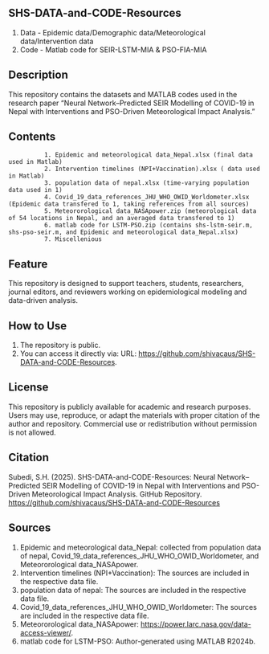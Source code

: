 ## SHS-DATA-and-CODE-Resources
1. Data - Epidemic data/Demographic data/Meteorological data/Intervention data
2. Code - Matlab code for SEIR-LSTM-MIA & PSO-FIA-MIA
   
## Description
This repository contains the datasets and MATLAB codes used in the research paper
“Neural Network–Predicted SEIR Modelling of COVID-19 in Nepal with Interventions and PSO-Driven Meteorological Impact Analysis.”

## Contents
              1. Epidemic and meteorological data_Nepal.xlsx (final data used in Matlab)
              2. Intervention timelines (NPI+Vaccination).xlsx ( data used in Matlab)
              3. population data of nepal.xlsx (time-varying population data used in 1)
              4. Covid_19_data_references_JHU_WHO_OWID_Worldometer.xlsx (Epidemic data transfered to 1, taking references from all sources)
              5. Meteororological data_NASApower.zip (meteorological data of 54 locations in Nepal, and an averaged data transfered to 1)
              6. matlab code for LSTM-PSO.zip (contains shs-lstm-seir.m, shs-pso-seir.m, and Epidemic and meteorological data_Nepal.xlsx)
              7. Miscellenious 
## Feature
This repository is designed to support teachers, students, researchers, journal editors, and reviewers working on epidemiological modeling
and data-driven analysis.

## How to Use
1. The repository is public.
2. You can access it directly via: URL: https://github.com/shivacaus/SHS-DATA-and-CODE-Resources.

## License
This repository is publicly available for academic and research purposes.
Users may use, reproduce, or adapt the materials with proper citation of the author and repository.
Commercial use or redistribution without permission is not allowed.

## Citation
Subedi, S.H. (2025). SHS-DATA-and-CODE-Resources: Neural Network–Predicted SEIR Modelling of COVID-19 in Nepal with Interventions and PSO-Driven Meteorological Impact Analysis. GitHub Repository.
https://github.com/shivacaus/SHS-DATA-and-CODE-Resources

## Sources
1. Epidemic and meteorological data_Nepal: collected from population data of nepal, Covid_19_data_references_JHU_WHO_OWID_Worldometer, and Meteororological
                                           data_NASApower.
3. Intervention timelines (NPI+Vaccination): The sources are included in the respective data file.
4. population data of nepal: The sources are included in the respective data file.
5. Covid_19_data_references_JHU_WHO_OWID_Worldometer: The sources are included in the respective data file.
6. Meteororological data_NASApower: https://power.larc.nasa.gov/data-access-viewer/.
7. matlab code for LSTM-PSO: Author-generated using MATLAB R2024b.
   
      
